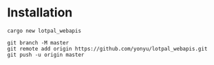 # Installation

```
cargo new lotpal_webapis

git branch -M master
git remote add origin https://github.com/yonyu/lotpal_webapis.git
git push -u origin master
```


